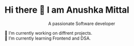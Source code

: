 # Hi there 👋 I am Anushka Mittal

<p align="center">A passionate Software developer</p>

<!--
**AnushkaMittal21/AnushkaMittal21** is a ✨ _special_ ✨ repository because its `README.md` (this file) appears on your GitHub profile.

Here are some ideas to get you started:
-->

🔭 I’m currently working on diffrent projects. <br>
🌱 I’m currently learning Frontend and DSA.

